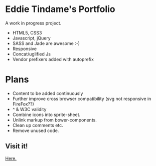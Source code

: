 # Eddie Tindame's Portfolio

A work in progress project.

  * HTML5, CSS3
  * Javascript, jQuery
  * SASS and Jade are awesome :-)
  * Responsive
  * Concat/uglified Js
  * Vendor prefixers added with autoprefix

# Plans
* Content to be added continuously
* Further improve cross browser compatibility (svg not responsive in FireFox??)
*  ^ & W3C validity
* Combine icons into sprite-sheet.
* Unlink markup from bower-components.
* Clean up comments etc.
* Remove unused code.

## Visit it!
[Here.](https://eddietindame.github.io)


